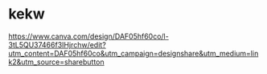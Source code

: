 # kekw

https://www.canva.com/design/DAF05hf60co/l-3tL5QU37466f3IHjrchw/edit?utm_content=DAF05hf60co&utm_campaign=designshare&utm_medium=link2&utm_source=sharebutton
